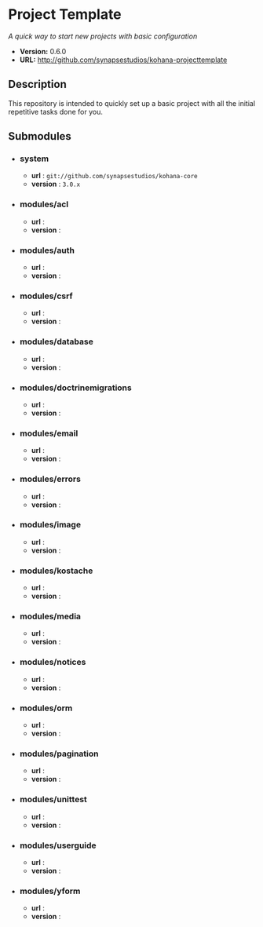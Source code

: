 # Project Template

*A quick way to start new projects with basic configuration*

- **Version:** 0.6.0
- **URL:** <http://github.com/synapsestudios/kohana-projecttemplate>

## Description
This repository is intended to quickly set up a basic project with all the initial repetitive tasks done for you.

## Submodules

- ### system
    - **url** : `git://github.com/synapsestudios/kohana-core`
    - **version** : `3.0.x`
- ### modules/acl
	- **url** : 
	- **version** : 
- ### modules/auth
	- **url** : 
	- **version** : 
- ### modules/csrf
	- **url** : 
	- **version** : 
- ### modules/database
	- **url** : 
	- **version** : 
- ### modules/doctrinemigrations
	- **url** : 
	- **version** : 
- ### modules/email
	- **url** : 
	- **version** : 
- ### modules/errors
	- **url** : 
	- **version** : 
- ### modules/image
	- **url** : 
	- **version** : 
- ### modules/kostache
	- **url** : 
	- **version** : 
- ### modules/media
	- **url** : 
	- **version** : 
- ### modules/notices
	- **url** : 
	- **version** : 
- ### modules/orm
	- **url** : 
	- **version** : 
- ### modules/pagination
	- **url** : 
	- **version** : 
- ### modules/unittest
	- **url** : 
	- **version** : 
- ### modules/userguide
	- **url** : 
	- **version** : 
- ### modules/yform
	- **url** : 
	- **version** : 
